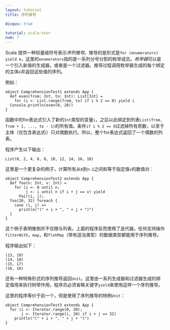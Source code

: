 ```yaml
---
layout: tutorial
title: 序列推导

disqus: true

tutorial: scala-tour
num: 7
---
```


Scala 提供一种轻量级符号表示*序列推导*。推导的是形式是`for (enumerators) yield e`，这里的`enumerators`指的是一系列分号分割的枚举成员。*枚举器*可以是一个引入新值的生成器，或者是一个过滤器。推导过程调用枚举器生成的每个绑定的主体`e`并返回这些值的序列。

例如：
 
    object ComprehensionTest1 extends App {
      def even(from: Int, to: Int): List[Int] =
        for (i <- List.range(from, to) if i % 2 == 0) yield i
      Console.println(even(0, 20))
    }

函数中的for表达式引入了新的`Int`类型的变量`i`，之后以此绑定到列表`List(from, from + 1, ..., to - 1)`的所有值。条件`if i % 2 == 0`过滤掉所有奇数，以至于主体（仅包含表达式i）只对偶数执行。所以，整个for表达式返回了一个偶数的列表。

程序产生以下输出：

    List(0, 2, 4, 6, 8, 10, 12, 14, 16, 18)

这里是一个更复杂的例子，计算所有从`0`到`n-1`之间和等于指定值`v`的数值对：

    object ComprehensionTest2 extends App {
      def foo(n: Int, v: Int) =
        for (i <- 0 until n;
             j <- i until n if i + j == v) yield
          Pair(i, j);
      foo(20, 32) foreach {
        case (i, j) =>
          println("(" + i + ", " + j + ")")
      }
    }

这个例子表明推倒并不仅限与列表。上面的程序反而使用了迭代器。任何支持操作`filterWith`，`map`，和`flatMap`（带有适当类型）的数据类型都能用于序列推导。

程序输出如下：

    (13, 19)
    (14, 18)
    (15, 17)
    (16, 16)

还有一种特殊形式的序列推导返回`Unit`。这里由一系列生成器和过滤器生成的绑定值用来执行附带作用。程序员必须省略关键字`yield`来使用这样一个序列推导。

这里的程序等价于前一个，但是使用了序列推导的特例`Unit`：
 
    object ComprehensionTest3 extends App {
      for (i <- Iterator.range(0, 20);
           j <- Iterator.range(i, 20) if i + j == 32)
        println("(" + i + ", " + j + ")")
    }


